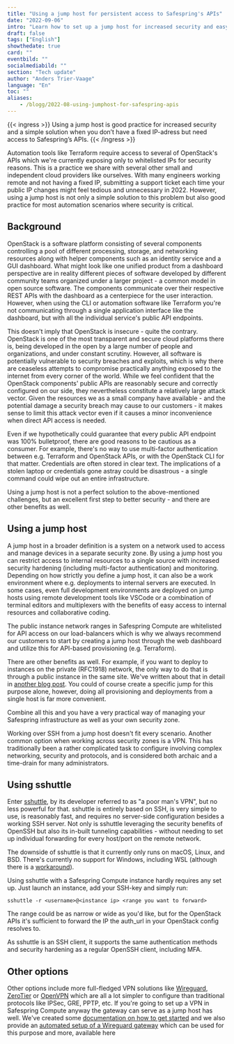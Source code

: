 ```yaml
---
title: "Using a jump host for persistent access to Safespring's APIs"
date: "2022-09-06"
intro: "Learn how to set up a jump host for increased security and easy access to Safesprings API:s when you're on the go."
draft: false
tags: ["English"]
showthedate: true
card: ""
eventbild: ""
socialmediabild: ""
section: "Tech update"
author: "Anders Trier-Vaage"
language: "En"
toc: ""
aliases:
    - /blogg/2022-08-using-jumphost-for-safespring-apis
---
```


{{< ingress >}}
Using a jump host is good practice for increased security and a simple solution when you don’t have a fixed IP-adress but need access to Safespring’s APIs.
{{< /ingress >}}

Automation tools like Terraform require access to several of OpenStack's APIs
which we're currently exposing only to whitelisted IPs for security reasons.
This is a practice we share with several other small and independent cloud
providers like ourselves. With many engineers working remote and not having a
fixed IP, submitting a support ticket each time your public IP changes might
feel tedious and unnecessary in 2022. However, using a jump host is not only a
simple solution to this problem but also good practice for most automation
scenarios where security is critical.

## Background

OpenStack is a software platform consisting of several components controlling a
pool of different processing, storage, and networking resources along with helper
components such as an identity service and a GUI dashboard. What might look like
one unified product from a dashboard perspective are in reality different pieces
of software developed by different community teams organized under a larger
project - a common model in open source software. The components communicate
over their respective REST APIs with the dashboard as a centerpiece for the user
interaction. However, when using the CLI or automation software like Terraform
you're not communicating through a single application interface like the
dashboard, but with all the individual service's public API endpoints.

This doesn't imply that OpenStack is insecure - quite the contrary. OpenStack is
one of the most transparent and secure cloud platforms there is, being developed
in the open by a large number of people and organizations, and under constant
scrutiny. However, all software is potentially vulnerable to security breaches
and exploits, which is why there are ceaseless attempts to compromise
practically anything exposed to the internet from every corner of the world.
While we feel confident that the OpenStack components' public APIs are
reasonably secure and correctly configured on our side, they nevertheless
constitute a relatively large attack vector. Given the resources we as a small
company have available - and the potential damage a security breach may cause to
our customers - it makes sense to limit this attack vector even if it causes a
minor inconvenience when direct API access is needed.

Even if we hypothetically could guarantee that every public API endpoint was
100% bulletproof, there are good reasons to be cautious as a consumer. For
example, there's no way to use multi-factor authentication between e.g.
Terraform and OpenStack APIs, or with the OpenStack CLI for that matter.
Credentials are often stored in clear text. The implications of a stolen laptop
or credentials gone astray could be disastrous - a single command could wipe out
an entire infrastructure.  

Using a jump host is not a perfect solution to the above-mentioned challenges,
but an excellent first step to better security - and there are other benefits as
well.

## Using a jump host

A jump host in a broader definition is a system on a network used to access and
manage devices in a separate security zone. By using a jump host you can restrict
access to internal resources to a single source with increased security
hardening (including multi-factor authentication) and monitoring. Depending on
how strictly you define a jump host, it can also be a work environment where e.g.
deployments to internal servers are executed. In some cases, even full
development environments are deployed on jump hosts using remote development
tools like VSCode or a combination of terminal editors and multiplexers with the
benefits of easy access to internal resources and collaborative coding.

The public instance network ranges in Safespring Compute are whitelisted for API
access on our load-balancers which is why we always recommend our customers to
start by creating a jump host through the web dashboard and utilize this for
API-based provisioning (e.g. Terraform).

There are other benefits as well. For example, if you want to deploy to
instances on the private (RFC1918) network, the only way to do that is through a
public instance in the same site. We've written about that in detail in
[another blog post](https://www.safespring.com/blogg/2022-03-network/).
You could of course create a specific jump for this purpose alone, however,
doing all provisioning and deployments from a single host is far more
convenient.

Combine all this and you have a very practical way of managing your Safespring
infrastructure as well as your own security zone.

Working over SSH from a jump host doesn't fit every scenario. Another common
option when working across security zones is a VPN. This has traditionally been
a rather complicated task to configure involving complex networking, security
and protocols, and is considered both archaic and a time-drain for many
administrators.

## Using sshuttle

Enter [sshuttle](https://github.com/sshuttle/sshuttle), by its developer
referred to as "a poor man's VPN", but no less powerful for that. sshuttle is
entirely based on SSH, is very simple to use, is reasonably fast, and requires no
server-side configuration besides a working SSH server. Not only is sshuttle
leveraging the security benefits of OpenSSH but also its in-built tunneling
capabilities - without needing to set up individual forwarding for every
host/port on the remote network.  

The downside of sshuttle is that it currently only runs on macOS, Linux, and BSD.
There's currently no support for Windows, including WSL (although there is a
[workaround](https://sshuttle.readthedocs.io/en/stable/windows.html)).

Using sshuttle with a Safespring Compute instance hardly requires any set up.
Just launch an instance, add your SSH-key and simply run:

```
sshuttle -r <username>@<instance ip> <range you want to forward>
```

The range could be as narrow or wide as you'd like, but for the OpenStack APIs
it's sufficient to forward the IP the auth_url in your OpenStack config resolves
to.

As sshuttle is an SSH client, it supports the same authentication methods and
security hardening as a regular OpenSSH client, including MFA.

## Other options

Other options include more full-fledged VPN solutions like
[Wireguard](https://www.wireguard.com/), [ZeroTier](https://www.zerotier.com/)
or [OpenVPN](https://openvpn.net/) which are all a lot simpler to configure than
traditional protocols like IPSec, GRE, PPTP, etc. If you're going to set up a VPN
in Safespring Compute anyway the gateway can serve as a jump host has well. We've
created some [documentation on how to get started](https://docs.safespring.com/compute/vpn/) and we also provide an [automated setup of a
Wireguard gateway](https://github.com/safespring-community/wireguard-gateway) which can be used for this purpose and more, available here
